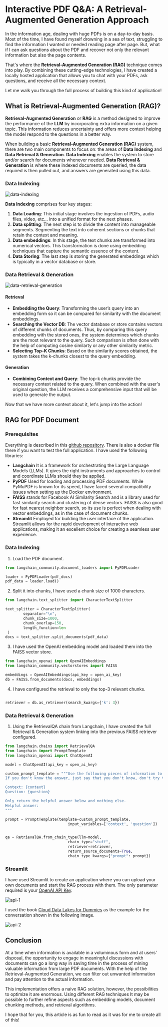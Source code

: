 # Interactive PDF Q&A: A Retrieval-Augmented Generation Approach

In the information age, dealing with huge PDFs is on a day-to-day basis. Most of the time, I have found myself drowning in a sea of text, struggling to find the information I wanted or needed reading page after page. But, what if I can ask questions about the PDF and recover not only the relevant information but also the page contents.

That's where the **Retrieval-Augmented Generation (RAG)** technique comes into play. By combining these cutting-edge technologies, I have created a locally hosted application that allows you to chat with your PDFs, ask questions, and receive all the necessary context.

Let me walk you through the full process of building this kind of application!


## What is Retrieval-Augmented Generation (RAG)?

**Retrieval-Augmented Generation** or **RAG** is a method designed to improve the performance of the **LLM** by incorporating extra information on a given topic. This information reduces uncertainty and offers more context helping the model respond to the questions in a better way.

When building a basic **Retrieval-Augmented Generation (RAG)** system, there are two main components to focus on: the areas of **Data Indexing** and **Data Retrieval & Generation**. **Data Indexing** enables the system to store and/or search for documents whenever needed. **Data Retrieval & Generation** is where these indexed documents are queried, the data required is then pulled out, and answers are generated using this data.

### Data Indexing

![data-indexing](images/data-indexing.png)

**Data Indexing** comprises four key stages:

1. **Data Loading**: This initial stage involves the ingestion of PDFs, audio files, video, etc... into a unified format for the next phases.
2. **Data splitting**: The next step is to divide the content into manageable segments. Segmenting the text into coherent sections or chunks that retain the context and meaning.
3. **Data embeddings**: In this stage, the text chunks are transformed into numerical vectors. This transformation is done using embedding techniques that capture the semantic essence of the content.
4. **Data Storing**: The last step is storing the generated embeddings which is typically in a vector database or store.


### Data Retrieval & Generation

![data-retrieval-generation](images/data-retrieval-generation.png)

#### Retrieval

- **Embedding the Query**: Transforming the user’s query into an embedding form so it can be compared for similarity with the document embeddings.
- **Searching the Vector DB**: The vector database or store contains vectors of different chunks of documents. Thus, by comparing this query embedding with the stored ones, the system determines which chunks are the most relevant to the query. Such comparison is often done with the help of computing cosine similarty or any other similarity metric.
- **Selecting Top-K Chunks**: Based on the similarity scores obtained, the system takes the k-chunks closest to the query embedding.

#### Generation

- **Combining Context and Query**: The top-k chunks provide the necessary context related to the query. When combined with the user's original question, the LLM receives a comprehensive input that will be used to generate the output.

Now that we have more context about it, let's jump into the action!

## RAG for PDF Document

### Prerequisites

Everything is described in this [github repository](https://github.com/NachoCP/AskPDF). There is also a docker file there if you want to test the full application. I have used the following libraries:

- **Langchain**  It is a framework for orchestrating the Large Language Models (LLMs). It gives the right instruments and approaches to control and coordinate LLMs should they be applied.
- **PyPDF** Used for loading and processing PDF documents. While PyMuPDF is known for its speed, I have faced several compatibility issues when setting up the Docker environment.
- **FAISS** stands for Facebook AI Similarity Search and is a library used for fast similarity search and clustering of dense vectors. FAISS is also good for fast nearest neighbor search, so its use is perfect when dealing with vector embeddings, as in the case of document chunks.
- **Streamlit** Employed for building the user interface of the application. Streamlit allows for the rapid development of interactive web applications, making it an excellent choice for creating a seamless user experience.

### Data Indexing

1. Load the PDF document.

```python
from langchain_community.document_loaders import PyPDFLoader

loader = PyPDFLoader(pdf_docs)
pdf_data = loader.load()
```

2. Split it into chunks, I have used a chunk size of 1000 characters.

```python
from langchain.text_splitter import CharacterTextSplitter

text_splitter = CharacterTextSplitter(
        separator="\n",
        chunk_size=1000,
        chunk_overlap=150,
        length_function=len
 )
docs = text_splitter.split_documents(pdf_data)
```

3. I have used the OpenAI embedding model and loaded them into the FAISS vector store.
```python
from langchain_openai import OpenAIEmbeddings
from langchain_community.vectorstores import FAISS

embeddings = OpenAIEmbeddings(api_key = open_ai_key)
db = FAISS.from_documents(docs, embeddings)

```

4. I have configured the retrieval to only the top-3 relevant chunks.
```python

retriever = db.as_retriever(search_kwargs={'k': 3})
```

### Data Retrieval & Generation

1. Using the RetrievalQA chain from Langchain, I have created the full Retrieval & Generation system linking into the previous FAISS retriever configured.

```python
from langchain.chains import RetrievalQA
from langchain import PromptTemplate
from langchain_openai import ChatOpenAI

model = ChatOpenAI(api_key = open_ai_key)

custom_prompt_template = """Use the following pieces of information to answer the user's question.
If you don't know the answer, just say that you don't know, don't try to make up an answer.

Context: {context}
Question: {question}

Only return the helpful answer below and nothing else.
Helpful answer:
"""

prompt = PromptTemplate(template=custom_prompt_template,
                            input_variables=['context', 'question'])


qa = RetrievalQA.from_chain_type(llm=model,
                            chain_type="stuff",
                            retriever=retriever,
                            return_source_documents=True,
                            chain_type_kwargs={"prompt": prompt})

```

### Streamlit

I have used Streamlit to create an application where you can upload your own documents and start the RAG process with them. The only parameter required is your [OpenAI API Key](https://help.openai.com/en/articles/4936850-where-do-i-find-my-openai-api-key). 

![api-1](images/api-1.png)

I used the book [Cloud Data Lakes for Dummies](https://www.snowflake.com/resource/cloud-data-lakes-for-dummies/?utm_source=google&utm_medium=paidsearch&utm_campaign=em-es-en-nb-datalakegeneral-phrase&utm_content=go-rsa-evg-eb-cloud-data-lakes-for-dummies&utm_term=c-g-cloud%20data%20lake-p&_bt=600290434268&_bk=cloud%20data%20lake&_bm=p&_bn=g&_bg=128302879383&gclsrc=aw.ds&gad_source=1&gclid=CjwKCAjwm_SzBhAsEiwAXE2CvyvXO7_44hGuWt1_-SUoLwugH6OCxFl_f73ntkIAJnv60PlgYsic3RoClhcQAvD_BwE) as the example for the conversation shown in the following image.

![api-2](images/api-2.png)

## Conclusion

At a time when information is available in a voluminous form and at users’ disposal, the opportunity to engage in meaningful discussions with documents can go a long way in saving time in the process of mining valuable information from large PDF documents. With the help of the Retrieval-Augmented Generation, we can filter out unwanted information and pay attention to the actual information.

This implementation offers a naive RAG solution, however, the possibilities to optimize it are enormous. Using different RAG techniques It may be possible to further refine aspects such as embedding models, document chunking methods, and retrieval algorithms.

I hope that for you, this article is as fun to read as it was for me to create all of this!